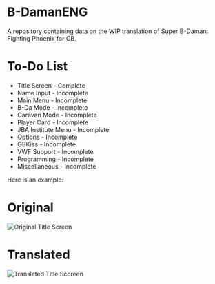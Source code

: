 # B-DamanENG
A repository containing data on the WIP translation of Super B-Daman: Fighting Phoenix for GB.

# To-Do List
* Title Screen - Complete
* Name Input - Incomplete
* Main Menu - Incomplete
* B-Da Mode - Incomplete
* Caravan Mode - Incomplete
* Player Card - Incomplete
* JBA Institute Menu - Incomplete
* Options - Incomplete
* GBKiss - Incomplete
* VWF Support - Incomplete
* Programming - Incomplete
* Miscellaneous - Incomplete

Here is an example:
# Original
![Original Title Screen](https://github.com/MorriganAensland-Hill/B-DamanENG/assets/98400773/fd05bafe-5098-487c-8a6a-e872cf53c2d9)
# Translated
![Translated Title Sccreen](https://github.com/MorriganAensland-Hill/B-DamanENG/assets/98400773/cdcff10f-4237-44b6-9f77-fe6f9fd97a6b)

